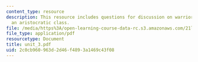 ```yaml
---
content_type: resource
description: This resource includes questions for discussion on warrior members of
  an aristocratic class.
file: /media/https%3A/open-learning-course-data-rc.s3.amazonaws.com/21l-706-studies-in-film-fall-2005/2c0cb960963d2d46f4893a1469c43f08_unit_3.pdf
file_type: application/pdf
resourcetype: Document
title: unit_3.pdf
uid: 2c0cb960-963d-2d46-f489-3a1469c43f08
---
```

